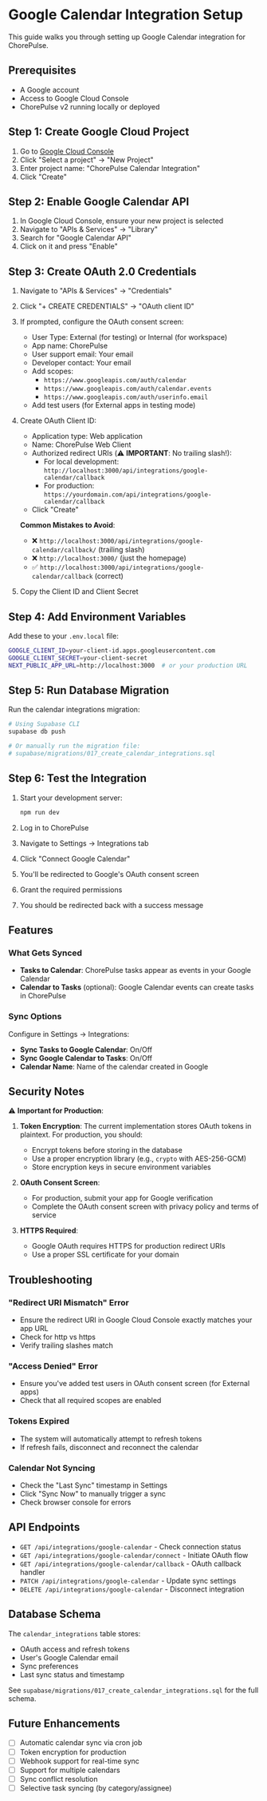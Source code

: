 # Google Calendar Integration Setup

This guide walks you through setting up Google Calendar integration for ChorePulse.

## Prerequisites

- A Google account
- Access to Google Cloud Console
- ChorePulse v2 running locally or deployed

## Step 1: Create Google Cloud Project

1. Go to [Google Cloud Console](https://console.cloud.google.com/)
2. Click "Select a project" → "New Project"
3. Enter project name: "ChorePulse Calendar Integration"
4. Click "Create"

## Step 2: Enable Google Calendar API

1. In Google Cloud Console, ensure your new project is selected
2. Navigate to "APIs & Services" → "Library"
3. Search for "Google Calendar API"
4. Click on it and press "Enable"

## Step 3: Create OAuth 2.0 Credentials

1. Navigate to "APIs & Services" → "Credentials"
2. Click "+ CREATE CREDENTIALS" → "OAuth client ID"
3. If prompted, configure the OAuth consent screen:
   - User Type: External (for testing) or Internal (for workspace)
   - App name: ChorePulse
   - User support email: Your email
   - Developer contact: Your email
   - Add scopes:
     - `https://www.googleapis.com/auth/calendar`
     - `https://www.googleapis.com/auth/calendar.events`
     - `https://www.googleapis.com/auth/userinfo.email`
   - Add test users (for External apps in testing mode)

4. Create OAuth Client ID:
   - Application type: Web application
   - Name: ChorePulse Web Client
   - Authorized redirect URIs (⚠️ **IMPORTANT**: No trailing slash!):
     - For local development: `http://localhost:3000/api/integrations/google-calendar/callback`
     - For production: `https://yourdomain.com/api/integrations/google-calendar/callback`
   - Click "Create"

   **Common Mistakes to Avoid**:
   - ❌ `http://localhost:3000/api/integrations/google-calendar/callback/` (trailing slash)
   - ❌ `http://localhost:3000/` (just the homepage)
   - ✅ `http://localhost:3000/api/integrations/google-calendar/callback` (correct)

5. Copy the Client ID and Client Secret

## Step 4: Add Environment Variables

Add these to your `.env.local` file:

```bash
GOOGLE_CLIENT_ID=your-client-id.apps.googleusercontent.com
GOOGLE_CLIENT_SECRET=your-client-secret
NEXT_PUBLIC_APP_URL=http://localhost:3000  # or your production URL
```

## Step 5: Run Database Migration

Run the calendar integrations migration:

```bash
# Using Supabase CLI
supabase db push

# Or manually run the migration file:
# supabase/migrations/017_create_calendar_integrations.sql
```

## Step 6: Test the Integration

1. Start your development server:
   ```bash
   npm run dev
   ```

2. Log in to ChorePulse

3. Navigate to Settings → Integrations tab

4. Click "Connect Google Calendar"

5. You'll be redirected to Google's OAuth consent screen

6. Grant the required permissions

7. You should be redirected back with a success message

## Features

### What Gets Synced

- **Tasks to Calendar**: ChorePulse tasks appear as events in your Google Calendar
- **Calendar to Tasks** (optional): Google Calendar events can create tasks in ChorePulse

### Sync Options

Configure in Settings → Integrations:
- **Sync Tasks to Google Calendar**: On/Off
- **Sync Google Calendar to Tasks**: On/Off
- **Calendar Name**: Name of the calendar created in Google

## Security Notes

⚠️ **Important for Production**:

1. **Token Encryption**: The current implementation stores OAuth tokens in plaintext. For production, you should:
   - Encrypt tokens before storing in the database
   - Use a proper encryption library (e.g., `crypto` with AES-256-GCM)
   - Store encryption keys in secure environment variables

2. **OAuth Consent Screen**:
   - For production, submit your app for Google verification
   - Complete the OAuth consent screen with privacy policy and terms of service

3. **HTTPS Required**:
   - Google OAuth requires HTTPS for production redirect URIs
   - Use a proper SSL certificate for your domain

## Troubleshooting

### "Redirect URI Mismatch" Error

- Ensure the redirect URI in Google Cloud Console exactly matches your app URL
- Check for http vs https
- Verify trailing slashes match

### "Access Denied" Error

- Ensure you've added test users in OAuth consent screen (for External apps)
- Check that all required scopes are enabled

### Tokens Expired

- The system will automatically attempt to refresh tokens
- If refresh fails, disconnect and reconnect the calendar

### Calendar Not Syncing

- Check the "Last Sync" timestamp in Settings
- Click "Sync Now" to manually trigger a sync
- Check browser console for errors

## API Endpoints

- `GET /api/integrations/google-calendar` - Check connection status
- `GET /api/integrations/google-calendar/connect` - Initiate OAuth flow
- `GET /api/integrations/google-calendar/callback` - OAuth callback handler
- `PATCH /api/integrations/google-calendar` - Update sync settings
- `DELETE /api/integrations/google-calendar` - Disconnect integration

## Database Schema

The `calendar_integrations` table stores:
- OAuth access and refresh tokens
- User's Google Calendar email
- Sync preferences
- Last sync status and timestamp

See `supabase/migrations/017_create_calendar_integrations.sql` for the full schema.

## Future Enhancements

- [ ] Automatic calendar sync via cron job
- [ ] Token encryption for production
- [ ] Webhook support for real-time sync
- [ ] Support for multiple calendars
- [ ] Sync conflict resolution
- [ ] Selective task syncing (by category/assignee)
